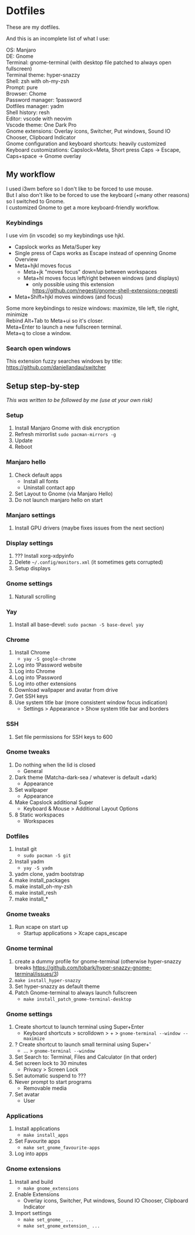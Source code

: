 # Dotfiles

These are my dotfiles.

And this is an incomplete list of what I use:

OS: Manjaro  
DE: Gnome  
Terminal: gnome-terminal (with desktop file patched to always open fullscreen)  
Terminal theme: hyper-snazzy  
Shell: zsh with oh-my-zsh  
Prompt: pure  
Browser: Chome  
Password manager: 1password  
Dotfiles manager: yadm  
Shell history: resh  
Editor: vscode with neovim  
Vscode theme: One Dark Pro  
Gnome extensions: Overlay icons, Switcher, Put windows, Sound IO Chooser, Clipboard Indicator  
Gnome configuration and keyboard shortcuts: heavily customized  
Keyboard customizations: Capslock=Meta, Short press Caps -> Escape, Caps+space -> Gnome overlay  


## My workflow

I used i3wm before so I don't like to be forced to use mouse.  
But I also don't like to be forced to use the keyboard (+many other reasons) so I switched to Gnome.  
I customized Gnome to get a more keyboard-friendly workflow.  

### Keybindings

I use vim (in vscode) so my keybindings use hjkl. 

- Capslock works as Meta/Super key
- Single press of Caps works as Escape instead of openning Gnome Overview
- Meta+hjkl moves focus
    - Meta+jk "moves focus" down/up between workspaces
    - Meta+hl moves focus left/right between windows (and displays)
        - only possible using this extension https://github.com/negesti/gnome-shell-extensions-negesti
- Meta+Shift+hjkl moves windows (and focus)

Some more keybindings to resize windows: maximize, tile left, tile right, minimize  
Rebind Alt+Tab to Meta+ui so it's closer.  
Meta+Enter to launch a new fullscreen terminal.  
Meta+q to close a window.

### Search open windows

This extension fuzzy searches windows by title: https://github.com/daniellandau/switcher


## Setup step-by-step

*This was written to be followed by me (use at your own risk)*

### Setup

1. Install Manjaro Gnome with disk encryption
1. Refresh mirrorlist `sudo pacman-mirrors -g`
1. Update
1. Reboot

### Manjaro hello

1. Check default apps
    - Install all fonts
    - Uninstall contact app
1. Set Layout to Gnome (via Manjaro Hello)
1. Do not launch manjaro hello on start

### Manjaro settings

1. Install GPU drivers (maybe fixes issues from the next section)

### Display settings

1. ??? Install xorg-xdpyinfo
1. Delete `~/.config/monitors.xml` (it sometimes gets corrupted)
1. Setup displays

### Gnome settings

1. Naturall scrolling

### Yay

1. Install all base-devel: `sudo pacman -S base-devel yay` 

### Chrome

1. Install Chrome
    - `yay -S google-chrome`
1. Log into 1Password website
1. Log into Chrome
1. Log into 1Password
1. Log into other extensions
1. Download wallpaper and avatar from drive
1. Get SSH keys
1. Use system title bar (more consistent window focus indication)
    - Settings > Appearance > Show system title bar and borders

### SSH

1. Set file permissions for SSH keys to 600

### Gnome tweaks

1. Do nothing when the lid is closed
    - General
1. Dark theme (Matcha-dark-sea / whatever is default +dark)
    - Appearance
1. Set wallpaper
    - Appearance
1. Make Capslock additional Super
    - Keyboard & Mouse > Additional Layout Options
1. 8 Static workspaces
    - Workspaces

### Dotfiles

1. Install git
    - `sudo pacman -S git`
1. Install yadm
    - `yay -S yadm`
1. yadm clone, yadm bootstrap
1. make install_packages
1. make install_oh-my-zsh
1. make install_resh
1. make install_* 

### Gnome tweaks

1. Run xcape on start up
    - Startup applications > Xcape caps_escape

### Gnome terminal

1. create a dummy profile for gnome-terminal (otherwise hyper-snazzy breaks https://github.com/tobark/hyper-snazzy-gnome-terminal/issues/3)
1. `make install_hyper-snazzy`
1. Set hyper-snazzy as default theme
1. Patch Gnome-terminal to always launch fullscreen
    - `make install_patch_gnome-terminal-desktop`

### Gnome settings 

1. Create shortcut to launch terminal using Super+Enter
    - Keyboard shortcuts > scrolldown > + > `gnome-terminal --window --maximize`
1. ? Create shortcut to launch small terminal using Super+' 
    - ... > `gnome-terminal --window`
1. Set Search to: Terminal, Files and Calculator (in that order)
1. Set screen lock to 30 minutes
    - Privacy > Screen Lock
1. Set automatic suspend to ???
1. Never prompt to start programs
    - Removable media
1. Set avatar
    - User

### Applications

1. Install applications
    - `make install_apps`
1. Set Favourite apps
    - `make set_gnome_favourite-apps`
1. Log into apps

### Gnome extensions

1. Install and build
    - `make gnome_extensions`
1. Enable Extensions
    - Overlay icons, Switcher, Put windows, Sound IO Chooser, Clipboard Indicator
1. Import settings
    - `make set_gnome_ ...`
    - `make set_gnome_extension_ ...`

